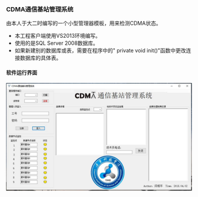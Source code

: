 ### CDMA通信基站管理系统
由本人于大二时编写的一个小型管理器模板，用来检测CDMA状态。

* 本工程客户端使用VS2013环境编写。
* 使用的是SQL Server 2008数据库。
* 如果新建别的数据库或表，需要在程序中的" private void init()"函数中更改连接数据库的具体表。

#### 软件运行界面
![Interface.jpg](https://github.com/ClimbSnail/Manager_System_CDMA/blob/master/Interface.jpg)
